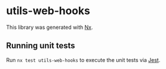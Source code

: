 # utils-web-hooks

This library was generated with [Nx](https://nx.dev).

## Running unit tests

Run `nx test utils-web-hooks` to execute the unit tests via [Jest](https://jestjs.io).
